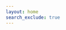 ```yaml
---
layout: home
search_exclude: true
---
```


<script>
window.onload = function() {
    // redirect to permalink titanic
    window.location.href = "titanic";
}
</script>